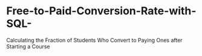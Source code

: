 # Free-to-Paid-Conversion-Rate-with-SQL-
Calculating the Fraction of Students Who Convert to Paying Ones after Starting a Course
